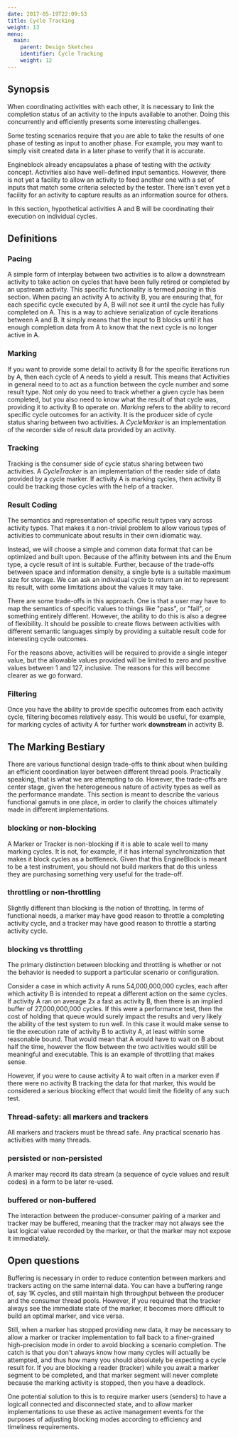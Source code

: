 ```yaml
---
date: 2017-05-19T22:09:53
title: Cycle Tracking
weight: 13
menu:
  main:
    parent: Design Sketches
    identifier: Cycle Tracking
    weight: 12
---
```


## Synopsis

When coordinating activities with each other, it is necessary to link the
completion status of an activity to the inputs available to another. Doing this
concurrently and efficiently presents some interesting challenges.

Some testing scenarios require that you are able to take the results of
one phase of testing as input to another phase. For example, you may want
to simply visit created data in a later phase to verify that it is accurate.

Engineblock already encapsulates a phase of testing with the *activity* concept.
Activities also have well-defined input semantics. However, there is not yet
a facility to allow an activity to feed another one with a set of inputs
that match some criteria selected by the tester. There isn't even yet a
facility for an activity to capture results as an information source for others.

In this section, hypothetical activities A and B will be coordinating
their execution on individual cycles.

## Definitions

### Pacing

A simple form of interplay between two activities is to allow a downstream
activity to take action on cycles that have been fully retired or completed by
an upstream activity. This specific functionality is termed *pacing* in this
section. When pacing an activity A to activity B, you are ensuring that, for
each specific cycle executed by A, B will not see it until the cycle has fully
completed on A. This is a way to achieve serialization of cycle iterations
between A and B. It simply means that the input to B blocks until it has enough
completion data from A to know that the next cycle is no longer active in A.

### Marking

If you want to provide some detail to activity B for the specific iterations run
by A, then each cycle of A needs to yield a result. This means that Activities
in general need to to act as a function between the cycle number and some result
type. Not only do you need to track whether a given cycle has been completed,
but you also need to know what the result of that cycle was, providing it to
activity B to operate on. *Marking* refers to the ability to record specific
cycle outcomes for an activity. It is the producer side of cycle status sharing
between two activities. A *CycleMarker* is an implementation of the recorder
side of result data provided by an activity.

### Tracking

Tracking is the consumer side of cycle status sharing between two activities. A
*CycleTracker* is an implementation of the reader side of data provided by a
cycle marker. If activity A is marking cycles, then activity B could be tracking
those cycles with the help of a tracker.

### Result Coding

The semantics and representation of specific result types vary across
activity types. That makes it a non-trivial problem to allow various types of
activities to communicate about results in their own idiomatic way.

Instead, we will choose a simple and common data format that can be optimized
and built upon. Because of the affinity between ints and the Enum type, 
a cycle result of int is suitable. Further, because of the trade-offs between
space and information density, a single byte is a suitable maximum size for
storage. We can ask an individual cycle to return an int to represent its 
result, with some limitations about the values it may take.

There are some trade-offs in this approach. One is that a user may have to map
the semantics of specific values to things like "pass", or "fail", or something
entirely different. However, the ability to do this is also a degree of
flexibility. It should be possible to create flows between activities with
different semantic languages simply by providing a suitable result code for
interesting cycle outcomes.
 
For the reasons above, activities will be required to provide a single integer
value, but the allowable values provided will be limited to zero and positive
values between 1 and 127, inclusive. The reasons for this will become clearer as
we go forward.

### Filtering

Once you have the ability to provide specific outcomes from each activity cycle,
filtering becomes relatively easy. This would be useful, for example, for
marking cycles of activity A for further work **downstream** in activity B.

## The Marking Bestiary

There are various functional design trade-offs to think about when building an
efficient coordination layer between different thread pools. Practically
speaking, that is what we are attempting to do. However, the trade-offs are
center stage, given the heterogeneous nature of activity types as well as the
performance mandate. This section is meant to describe the various functional
gamuts in one place, in order to clarify the choices ultimately made in
different implementations.

### blocking or non-blocking

A Marker or Tracker is non-blocking if it is able to scale well to many marking
cycles. It is not, for example, if it has internal synchronization that makes it
block cycles as a bottleneck. Given that this EngineBlock is meant to be a test
instrument, you should not build markers that do this unless they are purchasing
something very useful for the trade-off.

### throttling or non-throttling

Slightly different than blocking is the notion of throtting. In terms of functional
needs, a marker may have good reason to throttle a completing activity cycle, and
a tracker may have good reason to throttle a starting activity cycle. 

### blocking vs throttling

The primary distinction between blocking and throttling is whether or not the
behavior is needed to support a particular scenario or configuration.

Consider a case in which activity A runs 54,000,000,000 cycles, each after which
activity B is intended to repeat a different action on the same cycles. If
activity A ran on average 2x a fast as activity B, then there is an implied
buffer of 27,000,000,000 cycles. If this were a performance test, then the cost
of holding that queue would surely impact the results and very likely the
ability of the test system to run well. In this case it would make sense to tie
the execution rate of activity B to activity A, at least within some reasonable
bound. That would mean that A would have to wait on B about half the time,
however the flow between the two activities would still be meaningful and
executable. This is an example of throttling that makes sense.

However, if you were to cause activity A to wait often in a marker even if there
were no activity B tracking the data for that marker, this would be considered a
serious blocking effect that would limit the fidelity of any such test.

### Thread-safety: all markers and trackers

All markers and trackers must be thread safe. Any practical scenario has
activities with many threads.

### persisted or non-persisted

A marker may record its data stream (a sequence of cycle values and result codes)
in a form to be later re-used.

### buffered or non-buffered

The interaction between the producer-consumer pairing of a marker and tracker
may be buffered, meaning that the tracker may not always see the last logical
value recorded by the marker, or that the marker may not expose it immediately.


## Open questions

Buffering is necessary in order to reduce contention between markers and
trackers acting on the same internal data. You can have a buffering range of,
say 1K cycles, and still maintain high throughput between the producer and the
consumer thread pools. However, if you required that the tracker always see
the immediate state of the marker, it becomes more difficult to build an optimal
marker, and vice versa.

Still, when a marker has stopped providing new data, it may be necessary to
allow a marker or tracker implementation to fall back to a finer-grained
high-precision mode in order to avoid blocking a scenario completion. The catch
is that you don't always know how many cycles will actually be attempted, and
thus how many you should absolutely be expecting a cycle result for. If you are
blocking a reader (tracker) while you await a marker segment to be completed,
and that marker segment will never complete because the marking activity is
stopped, then you have a deadlock.

One potential solution to this is to require marker users (senders) to have a
logicall connected and disconnected state, and to allow marker implementations
to use these as active management events for the purposes of adjusting blocking
modes according to efficiency and timeliness requirements.